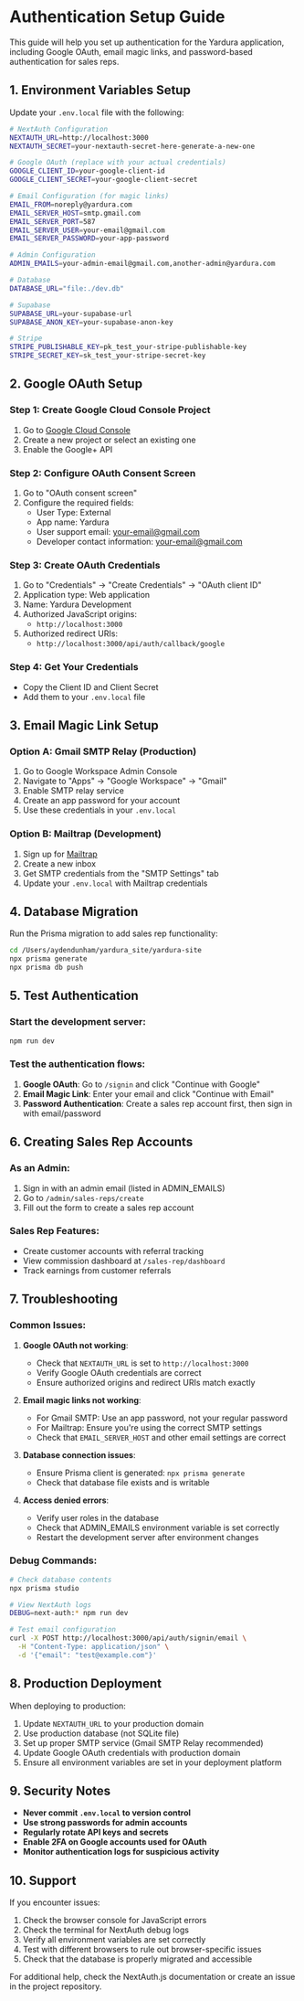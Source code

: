 # Authentication Setup Guide

This guide will help you set up authentication for the Yardura application, including Google OAuth, email magic links, and password-based authentication for sales reps.

## 1. Environment Variables Setup

Update your `.env.local` file with the following:

```bash
# NextAuth Configuration
NEXTAUTH_URL=http://localhost:3000
NEXTAUTH_SECRET=your-nextauth-secret-here-generate-a-new-one

# Google OAuth (replace with your actual credentials)
GOOGLE_CLIENT_ID=your-google-client-id
GOOGLE_CLIENT_SECRET=your-google-client-secret

# Email Configuration (for magic links)
EMAIL_FROM=noreply@yardura.com
EMAIL_SERVER_HOST=smtp.gmail.com
EMAIL_SERVER_PORT=587
EMAIL_SERVER_USER=your-email@gmail.com
EMAIL_SERVER_PASSWORD=your-app-password

# Admin Configuration
ADMIN_EMAILS=your-admin-email@gmail.com,another-admin@yardura.com

# Database
DATABASE_URL="file:./dev.db"

# Supabase
SUPABASE_URL=your-supabase-url
SUPABASE_ANON_KEY=your-supabase-anon-key

# Stripe
STRIPE_PUBLISHABLE_KEY=pk_test_your-stripe-publishable-key
STRIPE_SECRET_KEY=sk_test_your-stripe-secret-key
```

## 2. Google OAuth Setup

### Step 1: Create Google Cloud Console Project
1. Go to [Google Cloud Console](https://console.cloud.google.com/)
2. Create a new project or select an existing one
3. Enable the Google+ API

### Step 2: Configure OAuth Consent Screen
1. Go to "OAuth consent screen"
2. Configure the required fields:
   - User Type: External
   - App name: Yardura
   - User support email: your-email@gmail.com
   - Developer contact information: your-email@gmail.com

### Step 3: Create OAuth Credentials
1. Go to "Credentials" → "Create Credentials" → "OAuth client ID"
2. Application type: Web application
3. Name: Yardura Development
4. Authorized JavaScript origins:
   - `http://localhost:3000`
5. Authorized redirect URIs:
   - `http://localhost:3000/api/auth/callback/google`

### Step 4: Get Your Credentials
- Copy the Client ID and Client Secret
- Add them to your `.env.local` file

## 3. Email Magic Link Setup

### Option A: Gmail SMTP Relay (Production)
1. Go to Google Workspace Admin Console
2. Navigate to "Apps" → "Google Workspace" → "Gmail"
3. Enable SMTP relay service
4. Create an app password for your account
5. Use these credentials in your `.env.local`

### Option B: Mailtrap (Development)
1. Sign up for [Mailtrap](https://mailtrap.io/)
2. Create a new inbox
3. Get SMTP credentials from the "SMTP Settings" tab
4. Update your `.env.local` with Mailtrap credentials

## 4. Database Migration

Run the Prisma migration to add sales rep functionality:

```bash
cd /Users/aydendunham/yardura_site/yardura-site
npx prisma generate
npx prisma db push
```

## 5. Test Authentication

### Start the development server:
```bash
npm run dev
```

### Test the authentication flows:

1. **Google OAuth**: Go to `/signin` and click "Continue with Google"
2. **Email Magic Link**: Enter your email and click "Continue with Email"
3. **Password Authentication**: Create a sales rep account first, then sign in with email/password

## 6. Creating Sales Rep Accounts

### As an Admin:
1. Sign in with an admin email (listed in ADMIN_EMAILS)
2. Go to `/admin/sales-reps/create`
3. Fill out the form to create a sales rep account

### Sales Rep Features:
- Create customer accounts with referral tracking
- View commission dashboard at `/sales-rep/dashboard`
- Track earnings from customer referrals

## 7. Troubleshooting

### Common Issues:

1. **Google OAuth not working**:
   - Check that `NEXTAUTH_URL` is set to `http://localhost:3000`
   - Verify Google OAuth credentials are correct
   - Ensure authorized origins and redirect URIs match exactly

2. **Email magic links not working**:
   - For Gmail SMTP: Use an app password, not your regular password
   - For Mailtrap: Ensure you're using the correct SMTP settings
   - Check that `EMAIL_SERVER_HOST` and other email settings are correct

3. **Database connection issues**:
   - Ensure Prisma client is generated: `npx prisma generate`
   - Check that database file exists and is writable

4. **Access denied errors**:
   - Verify user roles in the database
   - Check that ADMIN_EMAILS environment variable is set correctly
   - Restart the development server after environment changes

### Debug Commands:

```bash
# Check database contents
npx prisma studio

# View NextAuth logs
DEBUG=next-auth:* npm run dev

# Test email configuration
curl -X POST http://localhost:3000/api/auth/signin/email \
  -H "Content-Type: application/json" \
  -d '{"email": "test@example.com"}'
```

## 8. Production Deployment

When deploying to production:

1. Update `NEXTAUTH_URL` to your production domain
2. Use production database (not SQLite file)
3. Set up proper SMTP service (Gmail SMTP Relay recommended)
4. Update Google OAuth credentials with production domain
5. Ensure all environment variables are set in your deployment platform

## 9. Security Notes

- **Never commit `.env.local` to version control**
- **Use strong passwords for admin accounts**
- **Regularly rotate API keys and secrets**
- **Enable 2FA on Google accounts used for OAuth**
- **Monitor authentication logs for suspicious activity**

## 10. Support

If you encounter issues:

1. Check the browser console for JavaScript errors
2. Check the terminal for NextAuth debug logs
3. Verify all environment variables are set correctly
4. Test with different browsers to rule out browser-specific issues
5. Check that the database is properly migrated and accessible

For additional help, check the NextAuth.js documentation or create an issue in the project repository.
